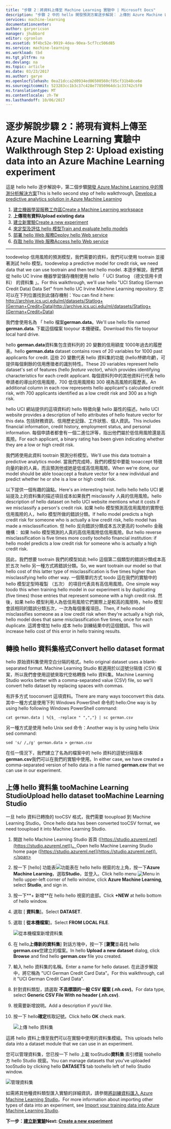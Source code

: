 ```yaml
---
title: "步驟 2：將資料上傳至 Machine Learning 實驗中 | Microsoft Docs"
description: "步驟 2 中的 hello 開發預測方案逐步解說： 上傳到 Azure Machine Learning Studio 中儲存公用資料。"
services: machine-learning
documentationcenter: 
author: garyericson
manager: jhubbard
editor: cgronlun
ms.assetid: 9f4bc52e-9919-4dea-90ea-5cf7cc506d85
ms.service: machine-learning
ms.workload: tbd
ms.tgt_pltfrm: na
ms.devlang: na
ms.topic: article
ms.date: 03/23/2017
ms.author: garye
ms.openlocfilehash: 0ea21dcca2d0934ed06508560cf85cf31b48ce6e
ms.sourcegitcommit: 523283cc1b3c37c428e77850964dc1c33742c5f0
ms.translationtype: MT
ms.contentlocale: zh-TW
ms.lasthandoff: 10/06/2017
---
```

# <a name="walkthrough-step-2-upload-existing-data-into-an-azure-machine-learning-experiment"></a><span data-ttu-id="cce6c-103">逐步解說步驟 2：將現有資料上傳至 Azure Machine Learning 實驗中</span><span class="sxs-lookup"><span data-stu-id="cce6c-103">Walkthrough Step 2: Upload existing data into an Azure Machine Learning experiment</span></span>
<span data-ttu-id="cce6c-104">這是 hello hello 逐步解說中，第二個步驟[開發 Azure Machine Learning 中的預測分析解決方案](machine-learning-walkthrough-develop-predictive-solution.md)</span><span class="sxs-lookup"><span data-stu-id="cce6c-104">This is hello second step of hello walkthrough, [Develop a predictive analytics solution in Azure Machine Learning](machine-learning-walkthrough-develop-predictive-solution.md)</span></span>

1. [<span data-ttu-id="cce6c-105">建立機器學習服務工作區</span><span class="sxs-lookup"><span data-stu-id="cce6c-105">Create a Machine Learning workspace</span></span>](machine-learning-walkthrough-1-create-ml-workspace.md)
2. <span data-ttu-id="cce6c-106">**上傳現有資料**</span><span class="sxs-lookup"><span data-stu-id="cce6c-106">**Upload existing data**</span></span>
3. [<span data-ttu-id="cce6c-107">建立新實驗</span><span class="sxs-lookup"><span data-stu-id="cce6c-107">Create a new experiment</span></span>](machine-learning-walkthrough-3-create-new-experiment.md)
4. [<span data-ttu-id="cce6c-108">來定型及評估 hello 模型</span><span class="sxs-lookup"><span data-stu-id="cce6c-108">Train and evaluate hello models</span></span>](machine-learning-walkthrough-4-train-and-evaluate-models.md)
5. [<span data-ttu-id="cce6c-109">部署 hello Web 服務</span><span class="sxs-lookup"><span data-stu-id="cce6c-109">Deploy hello Web service</span></span>](machine-learning-walkthrough-5-publish-web-service.md)
6. [<span data-ttu-id="cce6c-110">存取 hello Web 服務</span><span class="sxs-lookup"><span data-stu-id="cce6c-110">Access hello Web service</span></span>](machine-learning-walkthrough-6-access-web-service.md)

- - -
<span data-ttu-id="cce6c-111">toodevelop 信用風險的預測模型，我們需要的資料，我們可以使用 tootrain 並接著測試 hello 模型。</span><span class="sxs-lookup"><span data-stu-id="cce6c-111">toodevelop a predictive model for credit risk, we need data that we can use tootrain and then test hello model.</span></span> <span data-ttu-id="cce6c-112">本逐步解說，我們將從 hello UC Irvine 機器學習儲存機制使用 hello 「 UCI Statlog （德文信用卡資料） 的資料集 」。</span><span class="sxs-lookup"><span data-stu-id="cce6c-112">For this walkthrough, we'll use hello "UCI Statlog (German Credit Data) Data Set" from hello UC Irvine Machine Learning repository.</span></span> <span data-ttu-id="cce6c-113">您可以在下列位置找到此儲存機制：</span><span class="sxs-lookup"><span data-stu-id="cce6c-113">You can find it here:</span></span>  
<span data-ttu-id="cce6c-114"><a href="http://archive.ics.uci.edu/ml/datasets/Statlog+(German+Credit+Data)">http://archive.ics.uci.edu/ml/datasets/Statlog+(German+Credit+Data)</a></span><span class="sxs-lookup"><span data-stu-id="cce6c-114"><a href="http://archive.ics.uci.edu/ml/datasets/Statlog+(German+Credit+Data)">http://archive.ics.uci.edu/ml/datasets/Statlog+(German+Credit+Data)</a></span></span>

<span data-ttu-id="cce6c-115">我們會使用名為 「 hello 檔案**german.data**。</span><span class="sxs-lookup"><span data-stu-id="cce6c-115">We'll use hello file named **german.data**.</span></span> <span data-ttu-id="cce6c-116">下載這個檔案 tooyour 本機硬碟。</span><span class="sxs-lookup"><span data-stu-id="cce6c-116">Download this file tooyour local hard drive.</span></span>  

<span data-ttu-id="cce6c-117">hello **german.data**資料集包含資料列的 20 變數的信用額度 1000年過去的履歷表。</span><span class="sxs-lookup"><span data-stu-id="cce6c-117">hello **german.data** dataset contains rows of 20 variables for 1000 past applicants for credit.</span></span> <span data-ttu-id="cce6c-118">這些 20 變數代表 hello 資料集的功能 (hello*特徵向量*)，可提供每個剩餘的信用應徵者的識別特性。</span><span class="sxs-lookup"><span data-stu-id="cce6c-118">These 20 variables represent hello dataset's set of features (hello *feature vector*), which provides identifying characteristics for each credit applicant.</span></span> <span data-ttu-id="cce6c-119">每個資料列中的其他資料行代表 hello 申請者的導出的信用風險，700 低信用風險和 300 視為高風險的履歷表。</span><span class="sxs-lookup"><span data-stu-id="cce6c-119">An additional column in each row represents hello applicant's calculated credit risk, with 700 applicants identified as a low credit risk and 300 as a high risk.</span></span>

<span data-ttu-id="cce6c-120">hello UCI 網站提供的這項資料的 hello 特徵向量 hello 屬性的描述。</span><span class="sxs-lookup"><span data-stu-id="cce6c-120">hello UCI website provides a description of hello attributes of hello feature vector for this data.</span></span> <span data-ttu-id="cce6c-121">包括財務資訊、信用歷史記錄、工作狀態、個人資訊。</span><span class="sxs-lookup"><span data-stu-id="cce6c-121">This includes financial information, credit history, employment status, and personal information.</span></span> <span data-ttu-id="cce6c-122">每個申請者都會有一個二進位評等，指出他們屬於低信用風險還是高風險。</span><span class="sxs-lookup"><span data-stu-id="cce6c-122">For each applicant, a binary rating has been given indicating whether they are a low or high credit risk.</span></span> 

<span data-ttu-id="cce6c-123">我們將使用此資料 tootrain 預測分析模型。</span><span class="sxs-lookup"><span data-stu-id="cce6c-123">We'll use this data tootrain a predictive analytics model.</span></span> <span data-ttu-id="cce6c-124">當我們完成時，我們的模型中要能 tooaccept 特徵向量的新的人員，而且預測他或她是低或高信用風險。</span><span class="sxs-lookup"><span data-stu-id="cce6c-124">When we're done, our model should be able tooaccept a feature vector for a new individual and predict whether he or she is a low or high credit risk.</span></span>  

<span data-ttu-id="cce6c-125">以下提供一個有趣的論點。</span><span class="sxs-lookup"><span data-stu-id="cce6c-125">Here's an interesting twist.</span></span> <span data-ttu-id="cce6c-126">hello hello hello UCI 網站提及上的資料集的描述項目成本如果我們 misclassify 人員的信用風險。</span><span class="sxs-lookup"><span data-stu-id="cce6c-126">hello description of hello dataset on hello UCI website mentions what it costs if we misclassify a person's credit risk.</span></span>
<span data-ttu-id="cce6c-127">如果 hello 模型預測高信用風險的實際低信用風險的人，hello 模型所做的錯誤分類。</span><span class="sxs-lookup"><span data-stu-id="cce6c-127">If hello model predicts a high credit risk for someone who is actually a low credit risk, hello model has made a misclassification.</span></span>
<span data-ttu-id="cce6c-128">但 hello 反向錯誤分類成本五次更高的 toohello 金融機構： 如果 hello 模型預測的人真的高信用風險低信用風險。</span><span class="sxs-lookup"><span data-stu-id="cce6c-128">But hello reverse misclassification is five times more costly toohello financial institution: if hello model predicts a low credit risk for someone who is actually a high credit risk.</span></span>

<span data-ttu-id="cce6c-129">因此，我們想要 tootrain 我們的模型如此 hello 這個第二個類型的錯誤分類成本高於五次 hello 另一種方式將錯誤分類。</span><span class="sxs-lookup"><span data-stu-id="cce6c-129">So, we want tootrain our model so that hello cost of this latter type of misclassification is five times higher than misclassifying hello other way.</span></span>
<span data-ttu-id="cce6c-130">一個簡單的方式 toodo 這在我們的實驗中的 hello 模型定型時複製 （五次） 的項目代表具有高信用風險。</span><span class="sxs-lookup"><span data-stu-id="cce6c-130">One simple way toodo this when training hello model in our experiment is by duplicating (five times) those entries that represent someone with a high credit risk.</span></span> <span data-ttu-id="cce6c-131">然後，如果 hello 模型利用人為低信用風險它們實際上是較高的風險時，hello 模型會該相同的錯誤分類五次，一次為每個重複項目。</span><span class="sxs-lookup"><span data-stu-id="cce6c-131">Then, if hello model misclassifies someone as a low credit risk when they're actually a high risk, hello model does that same misclassification five times, once for each duplicate.</span></span> <span data-ttu-id="cce6c-132">這將會增加 hello 成本 hello 訓練結果中的這個錯誤。</span><span class="sxs-lookup"><span data-stu-id="cce6c-132">This will increase hello cost of this error in hello training results.</span></span>


## <a name="convert-hello-dataset-format"></a><span data-ttu-id="cce6c-133">轉換 hello 資料集格式</span><span class="sxs-lookup"><span data-stu-id="cce6c-133">Convert hello dataset format</span></span>
<span data-ttu-id="cce6c-134">hello 原始資料集使用空白分隔的格式。</span><span class="sxs-lookup"><span data-stu-id="cce6c-134">hello original dataset uses a blank-separated format.</span></span> <span data-ttu-id="cce6c-135">Machine Learning Studio 較適用於以逗號分隔值 (CSV) 檔案，所以我們會使用逗號來取代空格轉換 hello 資料集。</span><span class="sxs-lookup"><span data-stu-id="cce6c-135">Machine Learning Studio works better with a comma-separated value (CSV) file, so we'll convert hello dataset by replacing spaces with commas.</span></span>  

<span data-ttu-id="cce6c-136">有許多方式 tooconvert 這項資料。</span><span class="sxs-lookup"><span data-stu-id="cce6c-136">There are many ways tooconvert this data.</span></span> <span data-ttu-id="cce6c-137">其中一種方式是使用下列 Windows PowerShell 命令的 hello:</span><span class="sxs-lookup"><span data-stu-id="cce6c-137">One way is by using hello following Windows PowerShell command:</span></span>   

    cat german.data | %{$_ -replace " ",","} | sc german.csv  

<span data-ttu-id="cce6c-138">另一種方式是使用 hello Unix sed 命令：</span><span class="sxs-lookup"><span data-stu-id="cce6c-138">Another way is by using hello Unix sed command:</span></span>  

    sed 's/ /,/g' german.data > german.csv  

<span data-ttu-id="cce6c-139">在任一情況下，我們建立了名為的檔案中的 hello 資料的逗號分隔版本**german.csv**我們可以在我們的實驗中使用。</span><span class="sxs-lookup"><span data-stu-id="cce6c-139">In either case, we have created a comma-separated version of hello data in a file named **german.csv** that we can use in our experiment.</span></span>

## <a name="upload-hello-dataset-toomachine-learning-studio"></a><span data-ttu-id="cce6c-140">上傳 hello 資料集 tooMachine Learning Studio</span><span class="sxs-lookup"><span data-stu-id="cce6c-140">Upload hello dataset tooMachine Learning Studio</span></span>
<span data-ttu-id="cce6c-141">一旦 hello 資料已轉換的 tooCSV 格式，我們需要 tooupload 到 Machine Learning Studio。</span><span class="sxs-lookup"><span data-stu-id="cce6c-141">Once hello data has been converted tooCSV format, we need tooupload it into Machine Learning Studio.</span></span> 

1. <span data-ttu-id="cce6c-142">開啟 hello Machine Learning Studio 首頁 ([https://studio.azureml.net](https://studio.azureml.net))。</span><span class="sxs-lookup"><span data-stu-id="cce6c-142">Open hello Machine Learning Studio home page ([https://studio.azureml.net](https://studio.azureml.net)).</span></span> 

2. <span data-ttu-id="cce6c-143">按一下 [hello] 功能表![功能表][1]在 hello hello 視窗的左上角，按一下**Azure Machine Learning**，選取**Studio**，並登入。</span><span class="sxs-lookup"><span data-stu-id="cce6c-143">Click hello menu ![Menu][1] in hello upper-left corner of hello window, click **Azure Machine Learning**, select **Studio**, and sign in.</span></span>

3. <span data-ttu-id="cce6c-144">按一下**+ 新增**在 hello hello 視窗的底部。</span><span class="sxs-lookup"><span data-stu-id="cce6c-144">Click **+NEW** at hello bottom of hello window.</span></span>

4. <span data-ttu-id="cce6c-145">選取 [ **資料集**]。</span><span class="sxs-lookup"><span data-stu-id="cce6c-145">Select **DATASET**.</span></span>

5. <span data-ttu-id="cce6c-146">選取 [ **從本機檔案**]。</span><span class="sxs-lookup"><span data-stu-id="cce6c-146">Select **FROM LOCAL FILE**.</span></span>

    ![從本機檔案新增資料集][2]

6. <span data-ttu-id="cce6c-148">在 hello**上傳新的資料集**] 對話方塊中，按一下 [**瀏覽**並尋找 hello **german.csv**您建立的檔案。</span><span class="sxs-lookup"><span data-stu-id="cce6c-148">In hello **Upload a new dataset** dialog, click **Browse** and find hello **german.csv** file you created.</span></span>

7. <span data-ttu-id="cce6c-149">輸入 hello 資料集的名稱。</span><span class="sxs-lookup"><span data-stu-id="cce6c-149">Enter a name for hello dataset.</span></span> <span data-ttu-id="cce6c-150">在此逐步解說中，將它稱為 "UCI German Credit Card Data"。</span><span class="sxs-lookup"><span data-stu-id="cce6c-150">For this walkthrough, call it "UCI German Credit Card Data".</span></span>

8. <span data-ttu-id="cce6c-151">針對資料類型，請選取 **不具標頭的一般 CSV 檔案 (.nh.csv)**。</span><span class="sxs-lookup"><span data-stu-id="cce6c-151">For data type, select **Generic CSV File With no header (.nh.csv)**.</span></span>

9. <span data-ttu-id="cce6c-152">視需要新增說明。</span><span class="sxs-lookup"><span data-stu-id="cce6c-152">Add a description if you’d like.</span></span>

10. <span data-ttu-id="cce6c-153">按一下 hello**確定**核取記號。</span><span class="sxs-lookup"><span data-stu-id="cce6c-153">Click hello **OK** check mark.</span></span>  

    ![上傳 hello 資料集][3]

<span data-ttu-id="cce6c-155">這將 hello 資料上傳至我們可以在實驗中使用的資料集模組。</span><span class="sxs-lookup"><span data-stu-id="cce6c-155">This uploads hello data into a dataset module that we can use in an experiment.</span></span>

<span data-ttu-id="cce6c-156">您可以管理資料集，您已按一下 hello 上載 tooStudio**資料集** 索引標籤 toohello 方 hello Studio 視窗。</span><span class="sxs-lookup"><span data-stu-id="cce6c-156">You can manage datasets that you've uploaded tooStudio by clicking hello **DATASETS** tab toohello left of hello Studio window.</span></span>

![管理資料集][4]

<span data-ttu-id="cce6c-158">如需將其他種資料類型匯入實驗的詳細資訊，請參閱[將訓練資料匯入 Azure Machine Learning Studio](machine-learning-data-science-import-data.md)。</span><span class="sxs-lookup"><span data-stu-id="cce6c-158">For more information about importing other types of data into an experiment, see [Import your training data into Azure Machine Learning Studio](machine-learning-data-science-import-data.md).</span></span>

<span data-ttu-id="cce6c-159">**下一步：[建立新實驗](machine-learning-walkthrough-3-create-new-experiment.md)**</span><span class="sxs-lookup"><span data-stu-id="cce6c-159">**Next: [Create a new experiment](machine-learning-walkthrough-3-create-new-experiment.md)**</span></span>

[1]: media/machine-learning-walkthrough-2-upload-data/menu.png
[2]: media/machine-learning-walkthrough-2-upload-data/add-dataset.png
[3]: media/machine-learning-walkthrough-2-upload-data/upload-dataset.png
[4]: media/machine-learning-walkthrough-2-upload-data/dataset-list.png
